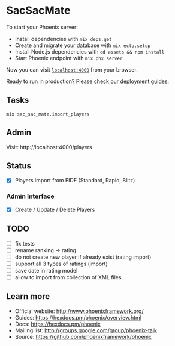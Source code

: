 # SacSacMate

To start your Phoenix server:

  * Install dependencies with `mix deps.get`
  * Create and migrate your database with `mix ecto.setup`
  * Install Node.js dependencies with `cd assets && npm install`
  * Start Phoenix endpoint with `mix phx.server`

Now you can visit [`localhost:4000`](http://localhost:4000) from your browser.

Ready to run in production? Please [check our deployment guides](https://hexdocs.pm/phoenix/deployment.html).

## Tasks

```
mix sac_sac_mate.import_players
```

## Admin

Visit: http://localhost:4000/players

## Status
- [x] Players import from FIDE (Standard, Rapid, Blitz)

### Admin Interface
- [x] Create / Update / Delete Players

## TODO

- [ ] fix tests
- [ ] rename ranking -> rating
- [ ] do not create new player if already exist (rating import)
- [ ] support all 3 types of ratings (import)
- [ ] save date in rating model
- [ ] allow to import from collection of XML files

## Learn more

  * Official website: http://www.phoenixframework.org/
  * Guides: https://hexdocs.pm/phoenix/overview.html
  * Docs: https://hexdocs.pm/phoenix
  * Mailing list: http://groups.google.com/group/phoenix-talk
  * Source: https://github.com/phoenixframework/phoenix
